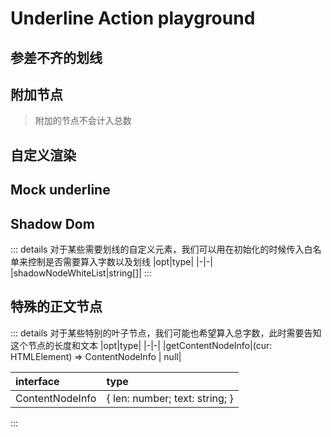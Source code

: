 # Underline Action playground

<script setup>
import Font from './components/Font.vue'
import Attach from './components/Attach.vue'
import RenderInfo from './components/RenderInfo.vue'
import Mock from './components/Mock.vue'
import Shadow from './components/Shadow.vue'
import Content from './components/Content.vue'
</script>

## 参差不齐的划线

<Font />

## 附加节点

> 附加的节点不会计入总数

<Attach />

## 自定义渲染

<RenderInfo />

## Mock underline

<Mock />

## Shadow Dom

::: details
对于某些需要划线的自定义元素，我们可以用在初始化的时候传入白名单来控制是否需要算入字数以及划线
|opt|type|
|-|-|
|shadowNodeWhiteList|string[]|
:::

<Shadow />

## 特殊的正文节点

::: details
对于某些特别的叶子节点，我们可能也希望算入总字数，此时需要告知这个节点的长度和文本
|opt|type|
|-|-|
|getContentNodeInfo|(cur: HTMLElement) => ContentNodeInfo | null|

|interface|type|
|-|-|
|ContentNodeInfo|{ len: number\; text: string; } | null|

:::

<Content />

<style>
  .underline, mp-common-product::part(underline) {
    position: relative;
    /* text-decoration-line: underline;
    text-decoration-style: dashed;
    text-decoration-color: rgba(7, 193, 96, .8);
    text-decoration-thickness: 3px; */
    background:transparent url("data:image/svg+xml,%3Csvg width='8' height='2' viewBox='0 0 8 2' fill='none' xmlns='http://www.w3.org/2000/svg'%3E%3Cpath d='M3.25 1.5H0.75C0.335786 1.5 0 1.16421 0 0.75C0 0.335786 0.335786 0 0.75 0H3.25C3.66421 0 4 0.335786 4 0.75C4 1.16421 3.66421 1.5 3.25 1.5Z' fill='%2307C160' fill-opacity='0.5'/%3E%3C/svg%3E%0A") repeat-x 0 100%;
    background-size:auto 2px;
    padding-bottom:2px;
  }

  p {
    overflow: hidden;
  }

  .attach_container {
    position: relative;
  }

  #js_content {
    width: 900px;
  }

  .attach_node {
    position: absolute;
    bottom: 0;
    right: 0
  }
  tr {
    width: 100%;
    text-align: justify;
  }
  td {
    white-space: pre-wrap;
  }
  .wx_img {
    display: inline;
    width: 20px;
    height: 20px;
  }
</style>
